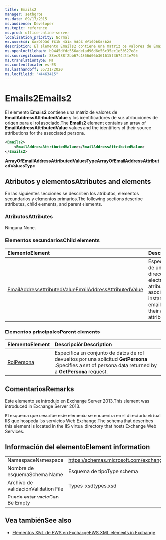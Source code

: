 ```yaml
---
title: Emails2
manager: sethgros
ms.date: 09/17/2015
ms.audience: Developer
ms.topic: reference
ms.prod: office-online-server
localization_priority: Normal
ms.assetid: 6ad95936-f61b-431a-9d86-df160b5d4b2d
description: El elemento Emails2 contiene una matriz de valores de EmailAddressAttributedValue y los identificadores de sus atribuciones de origen para el rol asociado.
ms.openlocfilehash: b9445dfdc556ade1ad96d6e56c35ec1e56627e8c
ms.sourcegitcommit: 88ec988f2bb67c1866d06b361615f3674a24e795
ms.translationtype: MT
ms.contentlocale: es-ES
ms.lasthandoff: 05/31/2020
ms.locfileid: "44463415"
---
```

# <a name="emails2"></a><span data-ttu-id="a5a94-103">Emails2</span><span class="sxs-lookup"><span data-stu-id="a5a94-103">Emails2</span></span>

<span data-ttu-id="a5a94-104">El elemento **Emails2** contiene una matriz de valores de **EmailAddressAttributedValue** y los identificadores de sus atribuciones de origen para el rol asociado.</span><span class="sxs-lookup"><span data-stu-id="a5a94-104">The **Emails2** element contains an array of **EmailAddressAttributedValue** values and the identifiers of their source attributions for the associated persona.</span></span> 
  
```XML
<Emails2>
    <EmailAddressAttributedValue></EmailAddressAttributedValue>
</Emails2>
```

 <span data-ttu-id="a5a94-105">**ArrayOfEmailAddressAttributedValuesType**</span><span class="sxs-lookup"><span data-stu-id="a5a94-105">**ArrayOfEmailAddressAttributedValuesType**</span></span>
## <a name="attributes-and-elements"></a><span data-ttu-id="a5a94-106">Atributos y elementos</span><span class="sxs-lookup"><span data-stu-id="a5a94-106">Attributes and elements</span></span>

<span data-ttu-id="a5a94-107">En las siguientes secciones se describen los atributos, elementos secundarios y elementos primarios.</span><span class="sxs-lookup"><span data-stu-id="a5a94-107">The following sections describe attributes, child elements, and parent elements.</span></span>
  
### <a name="attributes"></a><span data-ttu-id="a5a94-108">Atributos</span><span class="sxs-lookup"><span data-stu-id="a5a94-108">Attributes</span></span>

<span data-ttu-id="a5a94-109">Ninguna.</span><span class="sxs-lookup"><span data-stu-id="a5a94-109">None.</span></span>
  
### <a name="child-elements"></a><span data-ttu-id="a5a94-110">Elementos secundarios</span><span class="sxs-lookup"><span data-stu-id="a5a94-110">Child elements</span></span>

|<span data-ttu-id="a5a94-111">**Elemento**</span><span class="sxs-lookup"><span data-stu-id="a5a94-111">**Element**</span></span>|<span data-ttu-id="a5a94-112">**Descripción**</span><span class="sxs-lookup"><span data-stu-id="a5a94-112">**Description**</span></span>|
|:-----|:-----|
|[<span data-ttu-id="a5a94-113">EmailAddressAttributedValue</span><span class="sxs-lookup"><span data-stu-id="a5a94-113">EmailAddressAttributedValue</span></span>](emailaddressattributedvalue.md) <br/> |<span data-ttu-id="a5a94-114">Especifica una instancia de una matriz de direcciones de correo electrónico y sus atribuciones asociadas.</span><span class="sxs-lookup"><span data-stu-id="a5a94-114">Specifies an instance of an array of email addresses and their associated attributions.</span></span>  <br/> |
   
### <a name="parent-elements"></a><span data-ttu-id="a5a94-115">Elementos principales</span><span class="sxs-lookup"><span data-stu-id="a5a94-115">Parent elements</span></span>

|<span data-ttu-id="a5a94-116">**Elemento**</span><span class="sxs-lookup"><span data-stu-id="a5a94-116">**Element**</span></span>|<span data-ttu-id="a5a94-117">**Descripción**</span><span class="sxs-lookup"><span data-stu-id="a5a94-117">**Description**</span></span>|
|:-----|:-----|
|[<span data-ttu-id="a5a94-118">Rol</span><span class="sxs-lookup"><span data-stu-id="a5a94-118">Persona</span></span>](persona.md) <br/> |<span data-ttu-id="a5a94-119">Especifica un conjunto de datos de rol devueltos por una solicitud **GetPersona** .</span><span class="sxs-lookup"><span data-stu-id="a5a94-119">Specifies a set of persona data returned by a **GetPersona** request.</span></span>  <br/> |
   
## <a name="remarks"></a><span data-ttu-id="a5a94-120">Comentarios</span><span class="sxs-lookup"><span data-stu-id="a5a94-120">Remarks</span></span>

<span data-ttu-id="a5a94-121">Este elemento se introdujo en Exchange Server 2013.</span><span class="sxs-lookup"><span data-stu-id="a5a94-121">This element was introduced in Exchange Server 2013.</span></span>
  
<span data-ttu-id="a5a94-122">El esquema que describe este elemento se encuentra en el directorio virtual IIS que hospeda los servicios Web Exchange.</span><span class="sxs-lookup"><span data-stu-id="a5a94-122">The schema that describes this element is located in the IIS virtual directory that hosts Exchange Web Services.</span></span>
  
## <a name="element-information"></a><span data-ttu-id="a5a94-123">Información del elemento</span><span class="sxs-lookup"><span data-stu-id="a5a94-123">Element information</span></span>

|||
|:-----|:-----|
|<span data-ttu-id="a5a94-124">Namespace</span><span class="sxs-lookup"><span data-stu-id="a5a94-124">Namespace</span></span>  <br/> |https://schemas.microsoft.com/exchange/services/2006/types  <br/> |
|<span data-ttu-id="a5a94-125">Nombre de esquema</span><span class="sxs-lookup"><span data-stu-id="a5a94-125">Schema Name</span></span>  <br/> |<span data-ttu-id="a5a94-126">Esquema de tipo</span><span class="sxs-lookup"><span data-stu-id="a5a94-126">Type schema</span></span>  <br/> |
|<span data-ttu-id="a5a94-127">Archivo de validación</span><span class="sxs-lookup"><span data-stu-id="a5a94-127">Validation File</span></span>  <br/> |<span data-ttu-id="a5a94-128">Types. xsd</span><span class="sxs-lookup"><span data-stu-id="a5a94-128">types.xsd</span></span>  <br/> |
|<span data-ttu-id="a5a94-129">Puede estar vacío</span><span class="sxs-lookup"><span data-stu-id="a5a94-129">Can Be Empty</span></span>  <br/> ||
   
## <a name="see-also"></a><span data-ttu-id="a5a94-130">Vea también</span><span class="sxs-lookup"><span data-stu-id="a5a94-130">See also</span></span>



- [<span data-ttu-id="a5a94-131">Elementos XML de EWS en Exchange</span><span class="sxs-lookup"><span data-stu-id="a5a94-131">EWS XML elements in Exchange</span></span>](ews-xml-elements-in-exchange.md)

